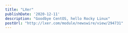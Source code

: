 ```yaml
---
title: "LXer"
publishDate: '2020-12-11'
description: "Goodbye CentOS, hello Rocky Linux"
postUrl: "http://lxer.com/module/newswire/view/294731"
---
```

